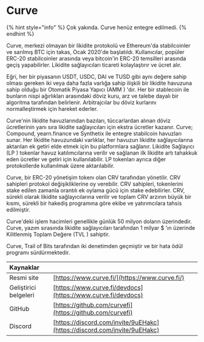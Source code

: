 # Curve

{% hint style="info" %}
Çok yakında. Curve henüz entegre edilmedi.
{% endhint %}

Curve, merkezi olmayan bir likidite protokolü ve Ethereum'da stabilcoinler ve sarılmış BTC için takas, Ocak 2020'de başlatıldı. Kullanıcılar, popüler ERC-20 stabilcoinler arasında veya bitcoin'in ERC-20 temsilleri arasında geçiş yapabilirler. Likidite sağlayıcıları ticareti kolaylaştırır ve ücret alır.

Eğri, her bir piyasanın USDT, USDC, DAI ve TUSD gibi aynı değere sahip olması gereken iki veya daha fazla varlığa sahip ilişkili bir likidite havuzuna sahip olduğu bir Otomatik Piyasa Yapıcı  \(AMM \) 'dır. Her bir stablecoin ile bunların nispi ağırlıkları arasındaki döviz kuru, arz ve talebe dayalı bir algoritma tarafından belirlenir. Arbitrajcılar bu döviz kurlarını normalleştirmek için hareket ederler.

Curve'nin likidite havuzlarından bazıları, tüccarlardan alınan döviz ücretlerinin yanı sıra likidite sağlayıcıları için ekstra ücretler kazanır. Curve; Compound, yearn.finance ve Synthetix ile entegre stabilcoin havuzları sunar. Her likidite havuzundaki varlıklar, her havuzun likidite sağlayıcılarına aktarılan ek getiri elde etmek için bu platformlara sağlanır. Likidite Sağlayıcı  \(LP \) tokenlar havuz katılımcılarına verilir ve sağlanan ilk likidite artı tahakkuk eden ücretler ve getiri için kullanılabilir. LP tokenları ayrıca diğer protokollerde kullanılmak üzere aktarılabilir.

Curve, bir ERC-20 yönetişim tokenı olan CRV tarafından yönetilir. CRV sahipleri protokol değişikliklerine oy verebilir. CRV sahipleri, tokenlerini stake edilen zamanla orantılı ek oylama gücü için stake edebilirler. CRV, sürekli olarak likidite sağlayıcılarına verilir ve toplam CRV arzının büyük bir kısmı, sürekli bir hakediş programına göre ekibe ve yatırımcılara tahsis edilmiştir.

Curve'deki işlem hacimleri genellikle günlük 50 milyon doların üzerindedir. Curve, yazım sırasında likidite sağlayıcıları tarafından 1 milyar $ 'ın üzerinde Kilitlenmiş Toplam Değere  \(TVL \) sahiptir.

Curve, Trail of Bits tarafından iki denetimden geçmiştir ve bir hata ödül programı sürdürmektedir.

| Kaynaklar |  |
| :--- | :--- |
| Resmi site | [https://www.curve.fi/](https://www.curve.fi/) |
| Geliştirici belgeleri | [https://www.curve.fi/devdocs](https://www.curve.fi/devdocs) |
| GitHub | [https://github.com/curvefi](https://github.com/curvefi) |
| Discord | [https://discord.com/invite/9uEHakc](https://discord.com/invite/9uEHakc) |

